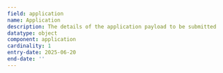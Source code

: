 ```yaml
---
field: application
name: Application
description: The details of the application payload to be submitted
datatype: object
component: application
cardinality: 1
entry-date: 2025-06-20
end-date: ''
---
```

